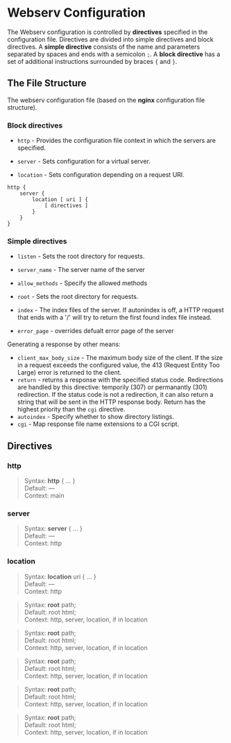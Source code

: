 # Webserv Configuration

The Webserv configuration is controlled by **directives** specified in the configuration file. Directives are divided into simple directives and block directives.
A **simple directive** consists of the name and parameters separated by spaces and ends with a semicolon `;`. A **block directive** has a set of additional instructions surrounded by braces `{` and `}`.

## The File Structure
The webserv configuration file (based on the **nginx** configuration file structure). 



<!--webserver is based on the Nginx configuration file structure. The Webserv configuration is defined by 
 . The configuration file is divided into blocks, each block consists of directives. The configuration file is divided into the following blocks -->


<!-- consists of modules which are  -->
### Block directives

- `http` - Provides the configuration file context in which the servers are specified.  

- `server` - Sets configuration for a virtual server.  

- `location` - Sets configuration depending on a request URI.  

```nginx
http {
    server {
        location [ uri ] {
            [ directives ]
        }
    }
}
```


### Simple directives


- `listen` - Sets the root directory for requests.
- `server_name` - The server name of the server
- `allow_methods` - Specify the allowed methods

- `root` - Sets the root directory for requests.
- `index` - The index files of the server. If autonindex is off, a HTTP request that ends with a '/' will try to return the first found index file instead.
- `error_page` - overrides defualt error page of the server

Generating a response by other means:

- `client_max_body_size` - The maximum body size of the client. If the size in a request exceeds the configured value, the 413 (Request Entity Too Large) error is returned to the client.
- `return` - returns a response with the specified status code. Redirections are handled by this directive: temporily (307) or permanantly (301) redirection. If the status code is not a redirection, it can also return a string that will be sent in the HTTP response body. Return has the highest priority than the `cgi` directive.
- `autoindex` - Specify whether to show directory listings. 
- `cgi` - Map response file name extensions to a CGI script.

## Directives 

### http
> Syntax: **http** { ... }  
> Default: —  
> Context: main  

### server
> Syntax: **server** { ... }  
> Default: —  
> Context: http  

### location
> Syntax: **location** uri { ... }  
> Default: —  
> Context: http  

> Syntax: **root** path;  
> Default: root html;  
> Context: http, server, location, if in location

> Syntax: **root** path;  
> Default: root html;  
> Context: http, server, location, if in location

> Syntax: **root** path;  
> Default: root html;  
> Context: http, server, location, if in location

> Syntax: **root** path;  
> Default: root html;  
> Context: http, server, location, if in location

> Syntax: **root** path;  
> Default: root html;  
> Context: http, server, location, if in location
